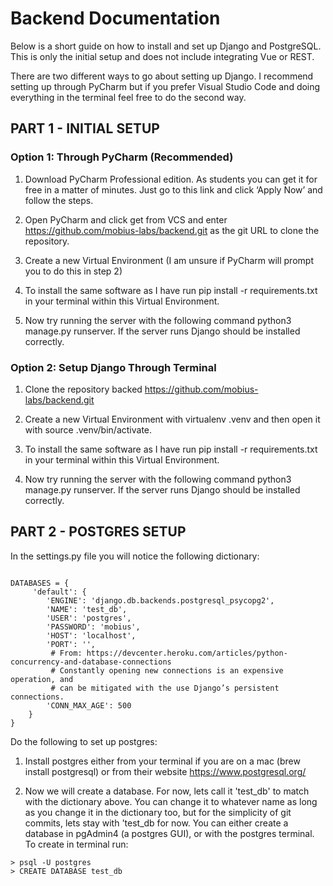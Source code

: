 # Backend Documentation
Below is a short guide on how to install and set up Django and PostgreSQL. This is only the initial setup and does not include integrating Vue or REST.

There are two different ways to go about setting up Django. I recommend setting up through PyCharm but if you prefer Visual Studio Code and doing everything in the terminal feel free to do the second way. 

## PART 1 - INITIAL SETUP

### Option 1: Through PyCharm (Recommended)

1. Download PyCharm Professional edition. As students you can get it for free in a matter of minutes. Just go to this link  and click ‘Apply Now’ and follow the steps.

2. Open PyCharm and click get from VCS and enter https://github.com/mobius-labs/backend.git  as the git URL to clone the repository.

3. Create a new Virtual Environment (I am unsure if PyCharm will prompt you to do this in step 2)

4. To install the same software as I have run pip install -r requirements.txt in your terminal within this Virtual Environment. 

5. Now try running the server with the following command python3 manage.py runserver. If the server runs Django should be installed correctly.

### Option 2: Setup Django Through Terminal 

1. Clone the repository backed https://github.com/mobius-labs/backend.git 

2. Create a new Virtual Environment with virtualenv .venv  and then open it with source .venv/bin/activate.

3. To install the same software as I have run pip install -r requirements.txt in your terminal within this Virtual Environment. 

4. Now try running the server with the following command python3 manage.py runserver. If the server runs Django should be installed correctly.


## PART 2 - POSTGRES SETUP

In the settings.py file you will notice the following dictionary:

```

DATABASES = {
     'default': {
        'ENGINE': 'django.db.backends.postgresql_psycopg2',
        'NAME': 'test_db',
        'USER': 'postgres',
        'PASSWORD': 'mobius',
        'HOST': 'localhost',
        'PORT': '',
         # From: https://devcenter.heroku.com/articles/python-concurrency-and-database-connections
         # Constantly opening new connections is an expensive operation, and
         # can be mitigated with the use Django’s persistent connections.
        'CONN_MAX_AGE': 500
    }
}
```
Do the following to set up postgres:

1. Install postgres either from your terminal if you are on a mac (brew install postgresql) or from their website https://www.postgresql.org/

2. Now we will create a database. For now, lets call it 'test_db' to match with the dictionary above. You can change it to whatever name as long as you change it in the dictionary too, but for the simplicity of git commits, lets stay with 'test_db for now. You can either create a database in pgAdmin4 (a postgres GUI), or with the postgres terminal. To create in terminal run:
```
> psql -U postgres
> CREATE DATABASE test_db
```
